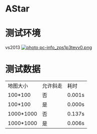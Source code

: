 # AStar

# 测试环境
vs2013
<a href="http://s796.photobucket.com/user/zhangpanyi/media/Link/pc-info_zps1p3tevv0.png.html" target="_blank"><img src="http://i796.photobucket.com/albums/yy247/zhangpanyi/Link/pc-info_zps1p3tevv0.png" border="0" alt=" photo pc-info_zps1p3tevv0.png"/></a>

测试数据
===================================
<table>

<tr>
<td>地图大小</td>
<td>允许斜走</td>
<td>耗时</td>
</tr>

<tr>
<td>100*100</td>
<td>否</td>
<td>0.001s</td>
</tr>

<tr>
<td>100*100</td>
<td>是</td>
<td>0.000s</td>
</tr>

<tr>
<td>1000*1000</td>
<td>否</td>
<td>0.137s</td>
</tr>

<tr>
<td>1000*1000</td>
<td>是</td>
<td>0.006s</td>
</tr>

</table>
